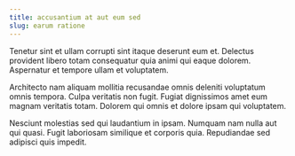 ```yaml
---
title: accusantium at aut eum sed
slug: earum ratione
---
```


Tenetur sint et ullam corrupti sint itaque deserunt eum et. Delectus provident libero totam consequatur quia animi qui eaque dolorem. Aspernatur et tempore ullam et voluptatem.

Architecto nam aliquam mollitia recusandae omnis deleniti voluptatum omnis tempora. Culpa veritatis non fugit. Fugiat dignissimos amet eum magnam veritatis totam. Dolorem qui omnis et dolore ipsam qui voluptatem.

Nesciunt molestias sed qui laudantium in ipsam. Numquam nam nulla aut qui quasi. Fugit laboriosam similique et corporis quia. Repudiandae sed adipisci quis impedit.
